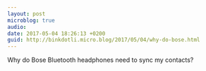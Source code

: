 ```yaml
---
layout: post
microblog: true
audio: 
date: 2017-05-04 18:26:13 +0200
guid: http://binkdotli.micro.blog/2017/05/04/why-do-bose.html
---
```

Why do Bose Bluetooth headphones need to sync my contacts?
